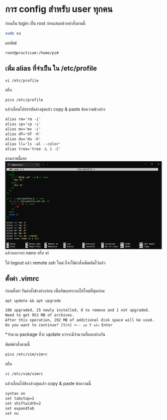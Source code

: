 # การ config สำหรับ user ทุกคน

ก่อนอื่น login เป็น root ก่อนเสมอด้วยคำสั่งตามนี้

```bash
sudo su
```

ผลลัพธ์

```bash
root@practicum:/home/pi#
```

## เพิ่ม alias ที่จำเป็น ใน /etc/profile

```
vi /etc/profile
```

หรือ

```
pico /etc/profile
```

แล้วเลื่อนไปบรรทัดล่างสุดแล้ว copy & paste ข้อความข้างล่าง

```
alias rm='rm -i'
alias cp='cp -i'
alias mv='mv -i'
alias df='df -h'
alias du='du -h'
alias ll='ls -al --color'
alias tree='tree -L 1 -C'
```

ตามภาพนี้เลย
![config_profile](img/05.png)
แล้วออกจาก nano หรือ vi

ให้ logout แล้ว remote ssh ใหม่
ก็จะใช้คำสั่งเพิ่มเติมไว้แล้ว

## ตั้งค่า .vimrc

ก่อนตั้งค่า รันคำสั่งข้างล่างก่อน เพื่ออัพเดทระบบให้ใหม่ที่สุดก่อน

```
apt update && apt upgrade
```

```
286 upgraded, 25 newly installed, 0 to remove and 1 not upgraded.
Need to get 953 MB of archives.
After this operation, 292 MB of additional disk space will be used.
Do you want to continue? [Y/n] <-- กด Y แล้ว Enter
```
*จำนวน package ที่จะ update อาจจะมีจำนวนที่แตกต่างกัน

พิมพ์คำสั่งตามนี้

```bash
pico /etc/vim/vimrc
```

หรือ

```bash
vi /etc/vim/vimrc
```

แล้วเลื่อนไปข้างล่างสุดแล้ว copy & paste ข้อความนี้

```
syntax on
set tabstop=2
set shiftwidth=2
set expandtab
set nu
```
